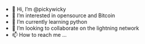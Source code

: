 - 👋 Hi, I’m @pickywicky
- 👀 I’m interested in opensource and Bitcoin
- 🌱 I’m currently learning python
- 💞️ I’m looking to collaborate on the lightning network
- 📫 How to reach me ... 

<!---
pickywicky/pickywicky is a ✨ special ✨ repository because its `README.md` (this file) appears on your GitHub profile.
You can click the Preview link to take a look at your changes.
--->
